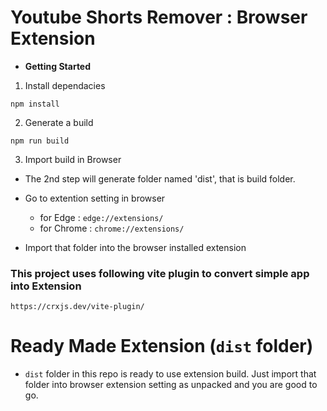 # Youtube Shorts Remover : Browser Extension

- **Getting Started**

1. Install dependacies

```npm install```

2. Generate a build

```npm run build```

3. Import build in Browser
- The 2nd step will generate folder named 'dist', that is build folder.
- Go to extention setting in browser
    - for Edge : `edge://extensions/`
    - for Chrome : `chrome://extensions/`
  
- Import that folder into the browser installed extension


### This project uses following vite plugin to convert simple app into Extension

```https://crxjs.dev/vite-plugin/```


# Ready Made Extension (`dist` folder)

- `dist` folder in this repo is ready to use extension build. Just import that folder into browser extension setting as unpacked and you are good to go.